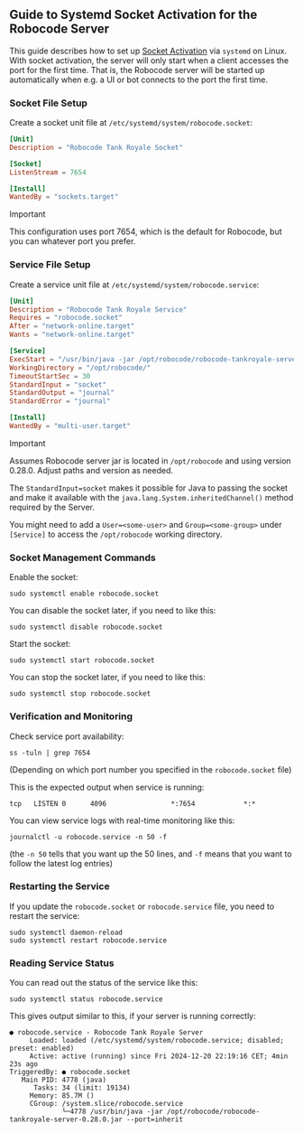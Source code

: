 ## Guide to Systemd Socket Activation for the Robocode Server

This guide describes how to set up [Socket Activation] via `systemd` on Linux.
With socket activation, the server will only start when a client accesses the port for the first time.
That is, the Robocode server will be started up automatically when e.g. a UI or bot connects to the port the first time.

### Socket File Setup

Create a socket unit file at `/etc/systemd/system/robocode.socket`:

```toml
[Unit]
Description = "Robocode Tank Royale Socket"

[Socket]
ListenStream = 7654

[Install]
WantedBy = "sockets.target"
```

> [!IMPORTANT]  
> This configuration uses port 7654, which is the default for Robocode, but you can whatever port you prefer.

### Service File Setup

Create a service unit file at `/etc/systemd/system/robocode.service`:

```toml
[Unit]
Description = "Robocode Tank Royale Service"
Requires = "robocode.socket"
After = "network-online.target"
Wants = "network-online.target"

[Service]
ExecStart = "/usr/bin/java -jar /opt/robocode/robocode-tankroyale-server-0.28.0.jar --port=inherit"
WorkingDirectory = "/opt/robocode/"
TimeoutStartSec = 30
StandardInput = "socket"
StandardOutput = "journal"
StandardError = "journal"

[Install]
WantedBy = "multi-user.target"
```

> [!IMPORTANT]  
> Assumes Robocode server jar is located in `/opt/robocode` and using version 0.28.0. Adjust paths and version as
> needed.
>
> The `StandardInput=socket` makes it possible for Java to passing the socket and make it available with the
`java.lang.System.inheritedChannel()` method required by the Server.
>
> You might need to add a `User=<some-user>` and `Group=<some-group>` under `[Service]` to access the `/opt/robocode`
> working directory.

### Socket Management Commands

Enable the socket:

```shell
sudo systemctl enable robocode.socket
```

You can disable the socket later, if you need to like this:

```shell
sudo systemctl disable robocode.socket
```

Start the socket:

```shell
sudo systemctl start robocode.socket
```

You can stop the socket later, if you need to like this:

```shell
sudo systemctl stop robocode.socket
```

### Verification and Monitoring

Check service port availability:

```shell
ss -tuln | grep 7654
```

(Depending on which port number you specified in the `robocode.socket` file)

This is the expected output when service is running:

```
tcp   LISTEN 0      4096                *:7654            *:*
```

You can view service logs with real-time monitoring like this:

```shell
journalctl -u robocode.service -n 50 -f
```

(the `-n 50` tells that you want up the 50 lines, and `-f` means that you want to follow the latest log entries)

### Restarting the Service

If you update the `robocode.socket` or `robocode.service` file, you need to restart the service:

```shell
sudo systemctl daemon-reload
sudo systemctl restart robocode.service
```

### Reading Service Status

You can read out the status of the service like this:

```shell
sudo systemctl status robocode.service
```

This gives output similar to this, if your server is running correctly:

```
● robocode.service - Robocode Tank Royale Server
     Loaded: loaded (/etc/systemd/system/robocode.service; disabled; preset: enabled)
     Active: active (running) since Fri 2024-12-20 22:19:16 CET; 4min 23s ago
TriggeredBy: ● robocode.socket
   Main PID: 4778 (java)
      Tasks: 34 (limit: 19134)
     Memory: 85.7M ()
     CGroup: /system.slice/robocode.service
             └─4778 /usr/bin/java -jar /opt/robocode/robocode-tankroyale-server-0.28.0.jar --port=inherit
```

[Socket Activation]: https://insanity.industries/post/socket-activation-all-the-things/ "Socket Activation"
